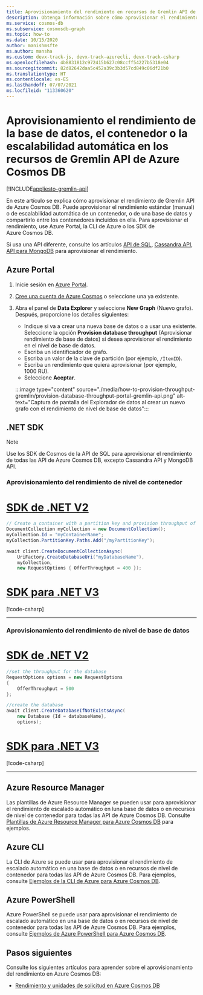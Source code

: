 ```yaml
---
title: Aprovisionamiento del rendimiento en recursos de Gremlin API de Azure Cosmos DB
description: Obtenga información sobre cómo aprovisionar el rendimiento del contenedor, la base de datos y la escalabilidad automática en los recursos de Gremlin API de Azure Cosmos DB. Usará Azure Portal, la CLI, PowerShell y otros SDK.
ms.service: cosmos-db
ms.subservice: cosmosdb-graph
ms.topic: how-to
ms.date: 10/15/2020
author: manishmsfte
ms.author: mansha
ms.custom: devx-track-js, devx-track-azurecli, devx-track-csharp
ms.openlocfilehash: 4b8831812c972415b627c08ccff54227b5318e04
ms.sourcegitcommit: 82d82642daa5c452a39c3b3d57cd849c06df21b0
ms.translationtype: HT
ms.contentlocale: es-ES
ms.lasthandoff: 07/07/2021
ms.locfileid: "113360620"
---
```

# <a name="provision-database-container-or-autoscale-throughput-on-azure-cosmos-db-gremlin-api-resources"></a>Aprovisionamiento el rendimiento de la base de datos, el contenedor o la escalabilidad automática en los recursos de Gremlin API de Azure Cosmos DB
[!INCLUDE[appliesto-gremlin-api](includes/appliesto-gremlin-api.md)]

En este artículo se explica cómo aprovisionar el rendimiento de Gremlin API de Azure Cosmos DB. Puede aprovisionar el rendimiento estándar (manual) o de escalabilidad automática de un contenedor, o de una base de datos y compartirlo entre los contenedores incluidos en ella. Para aprovisionar el rendimiento, use Azure Portal, la CLI de Azure o los SDK de Azure Cosmos DB.

Si usa una API diferente, consulte los artículos [API de SQL](how-to-provision-container-throughput.md), [Cassandra API](how-to-provision-throughput-cassandra.md), [API para MongoDB](how-to-provision-throughput-mongodb.md) para aprovisionar el rendimiento.

## <a name="azure-portal"></a><a id="portal-gremlin"></a> Azure Portal

1. Inicie sesión en [Azure Portal](https://portal.azure.com/).

1. [Cree una cuenta de Azure Cosmos](create-mongodb-dotnet.md#create-a-database-account) o seleccione una ya existente.

1. Abra el panel de **Data Explorer** y seleccione **New Graph** (Nuevo grafo). Después, proporcione los detalles siguientes:

   * Indique si va a crear una nueva base de datos o a usar una existente. Seleccione la opción **Provision database throughput** (Aprovisionar rendimiento de base de datos) si desea aprovisionar el rendimiento en el nivel de base de datos.
   * Escriba un identificador de grafo.
   * Escriba un valor de la clave de partición (por ejemplo, `/ItemID`).
   * Escriba un rendimiento que quiera aprovisionar (por ejemplo, 1000 RU).
   * Seleccione **Aceptar**.

    :::image type="content" source="./media/how-to-provision-throughput-gremlin/provision-database-throughput-portal-gremlin-api.png" alt-text="Captura de pantalla del Explorador de datos al crear un nuevo grafo con el rendimiento de nivel de base de datos":::

## <a name="net-sdk"></a>.NET SDK

> [!Note]
> Use los SDK de Cosmos de la API de SQL para aprovisionar el rendimiento de todas las API de Azure Cosmos DB, excepto Cassandra API y MongoDB API.

### <a name="provision-container-level-throughput"></a>Aprovisionamiento del rendimiento de nivel de contenedor

# <a name="net-sdk-v2"></a>[SDK de .NET V2](#tab/dotnetv2)

```csharp
// Create a container with a partition key and provision throughput of 400 RU/s
DocumentCollection myCollection = new DocumentCollection();
myCollection.Id = "myContainerName";
myCollection.PartitionKey.Paths.Add("/myPartitionKey");

await client.CreateDocumentCollectionAsync(
    UriFactory.CreateDatabaseUri("myDatabaseName"),
    myCollection,
    new RequestOptions { OfferThroughput = 400 });
```

# <a name="net-sdk-v3"></a>[SDK para .NET V3](#tab/dotnetv3)

[!code-csharp[](~/samples-cosmosdb-dotnet-v3/Microsoft.Azure.Cosmos/tests/Microsoft.Azure.Cosmos.Tests/SampleCodeForDocs/ContainerDocsSampleCode.cs?name=ContainerCreateWithThroughput)]

---

### <a name="provision-database-level-throughput"></a>Aprovisionamiento del rendimiento de nivel de base de datos

# <a name="net-sdk-v2"></a>[SDK de .NET V2](#tab/dotnetv2)

```csharp
//set the throughput for the database
RequestOptions options = new RequestOptions
{
    OfferThroughput = 500
};

//create the database
await client.CreateDatabaseIfNotExistsAsync(
    new Database {Id = databaseName},  
    options);
```

# <a name="net-sdk-v3"></a>[SDK para .NET V3](#tab/dotnetv3)

[!code-csharp[](~/samples-cosmosdb-dotnet-v3/Microsoft.Azure.Cosmos/tests/Microsoft.Azure.Cosmos.Tests/SampleCodeForDocs/DatabaseDocsSampleCode.cs?name=DatabaseCreateWithThroughput)]

---

## <a name="azure-resource-manager"></a>Azure Resource Manager

Las plantillas de Azure Resource Manager se pueden usar para aprovisionar el rendimiento de escalado automático en luna base de datos o en recursos de nivel de contenedor para todas las API de Azure Cosmos DB. Consulte [Plantillas de Azure Resource Manager para Azure Cosmos DB](templates-samples-gremlin.md) para ejemplos.

## <a name="azure-cli"></a>Azure CLI

La CLI de Azure se puede usar para aprovisionar el rendimiento de escalado automático en una base de datos o en recursos de nivel de contenedor para todas las API de Azure Cosmos DB. Para ejemplos, consulte [Ejemplos de la CLI de Azure para Azure Cosmos DB](cli-samples-gremlin.md).

## <a name="azure-powershell"></a>Azure PowerShell

Azure PowerShell se puede usar para aprovisionar el rendimiento de escalado automático en una base de datos o en recursos de nivel de contenedor para todas las API de Azure Cosmos DB. Para ejemplos, consulte [Ejemplos de Azure PowerShell para Azure Cosmos DB](powershell-samples-gremlin.md).

## <a name="next-steps"></a>Pasos siguientes

Consulte los siguientes artículos para aprender sobre el aprovisionamiento del rendimiento en Azure Cosmos DB:

* [Rendimiento y unidades de solicitud en Azure Cosmos DB](request-units.md)